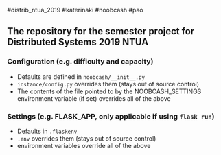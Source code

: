 #distrib_ntua_2019
#katerinaki
#noobcash
#pao
## The repository for the semester project for Distributed Systems 2019 NTUA

### Configuration (e.g. difficulty and capacity)
- Defaults are defined in `noobcash/__init__.py`
- `instance/config.py` overrides them (stays out of source control)
- The contents of the file pointed to by the NOOBCASH_SETTINGS environment variable (if set) overrides all of the above

### Settings (e.g. FLASK_APP, only applicable if using `flask run`)
- Defaults in `.flaskenv`
- `.env` overrides them (stays out of source control)
- environment variables override all of the above
